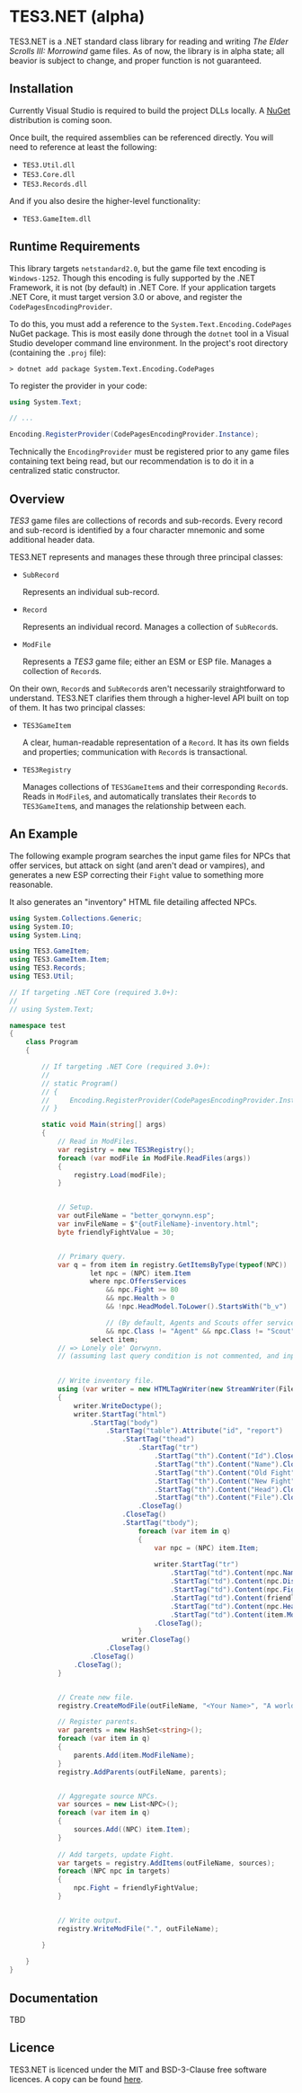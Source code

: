 # TES3.NET (alpha)

TES3.NET is a .NET standard class library for reading and writing _The Elder Scrolls III: Morrowind_ game
files. As of now, the library is in alpha state; all beavior is subject to change, and proper function is
not guaranteed.


## Installation

Currently Visual Studio is required to build the project DLLs locally. A [NuGet](https://www.nuget.org/)
distribution is coming soon.

Once built, the required assemblies can be referenced directly. You will need to reference at least the 
following:
- `TES3.Util.dll`
- `TES3.Core.dll`
- `TES3.Records.dll`

And if you also desire the higher-level functionality:
- `TES3.GameItem.dll`


## Runtime Requirements

This library targets `netstandard2.0`, but the game file text encoding is `Windows-1252`. Though this encoding
is fully supported by the .NET Framework, it is not (by default) in .NET Core. If your application targets
.NET Core, it must target version 3.0 or above, and register the `CodePagesEncodingProvider`.

To do this, you must add a reference to the `System.Text.Encoding.CodePages` NuGet package. This is most
easily done through the `dotnet` tool in a Visual Studio developer command line environment. In the project's
root directory (containing the `.proj` file):
```
> dotnet add package System.Text.Encoding.CodePages
```

To register the provider in your code:
``` csharp
using System.Text;

// ...

Encoding.RegisterProvider(CodePagesEncodingProvider.Instance);
```

Technically the `EncodingProvider` must be registered prior to any game files containing text being read, 
but our recommendation is to do it in a centralized static constructor.

## Overview

_TES3_ game files are collections of records and sub-records. Every record and sub-record is identified by a
four character mnemonic and some additional header data.

TES3.NET represents and manages these through three principal classes:

- `SubRecord`

   Represents an individual sub-record.
   
- `Record`

   Represents an individual record. Manages a collection of `SubRecord`s.
   
- `ModFile`

   Represents a _TES3_ game file; either an ESM or ESP file. Manages a collection of `Record`s.

On their own, `Record`s and `SubRecord`s aren't necessarily straightforward to understand. TES3.NET clarifies
them through a higher-level API built on top of them. It has two principal classes:

- `TES3GameItem`

   A clear, human-readable representation of a `Record`. It has its own fields and properties; communication
   with `Record`s is transactional.
   
- `TES3Registry`

   Manages collections of `TES3GameItem`s and their corresponding `Record`s. Reads in `ModFile`s, and 
   automatically translates their `Record`s to `TES3GameItem`s, and manages the relationship between each.


## An Example

The following example program searches the input game files for NPCs that offer services, but attack on sight
(and aren't dead or vampires), and generates a new ESP correcting their `Fight` value to something more
reasonable.

It also generates an "inventory" HTML file detailing affected NPCs.


``` csharp
using System.Collections.Generic;
using System.IO;
using System.Linq;

using TES3.GameItem;
using TES3.GameItem.Item;
using TES3.Records;
using TES3.Util;

// If targeting .NET Core (required 3.0+):
//
// using System.Text;

namespace test
{
    class Program
    {

        // If targeting .NET Core (required 3.0+):
        //
        // static Program()
        // {
        //     Encoding.RegisterProvider(CodePagesEncodingProvider.Instance);
        // }

        static void Main(string[] args)
        {
            // Read in ModFiles.
            var registry = new TES3Registry();
            foreach (var modFile in ModFile.ReadFiles(args))
            {
                registry.Load(modFile);
            }


            // Setup.
            var outFileName = "better_qorwynn.esp";
            var invFileName = $"{outFileName}-inventory.html";
            byte friendlyFightValue = 30;


            // Primary query.
            var q = from item in registry.GetItemsByType(typeof(NPC))
                    let npc = (NPC) item.Item
                    where npc.OffersServices                              // NPC offers services,
                        && npc.Fight >= 80                                // will attack on sight,
                        && npc.Health > 0                                 // is not dead,
                        && !npc.HeadModel.ToLower().StartsWith("b_v")     // and is not a vampire...

                        // (By default, Agents and Scouts offer services; comment below line to pacify them, as well.)
                        && npc.Class != "Agent" && npc.Class != "Scout"   // and doesn't offer services by default.
                    select item;
            // => Lonely ole' Qorwynn.
            // (assuming last query condition is not commented, and input is only Morrowind.esm, Tribunal.esm, and Bloodmoon.esm)
            

            // Write inventory file.
            using (var writer = new HTMLTagWriter(new StreamWriter(File.Open(invFileName, FileMode.Create))))
            {
                writer.WriteDoctype();
                writer.StartTag("html")
                    .StartTag("body")
                        .StartTag("table").Attribute("id", "report")
                            .StartTag("thead")
                                .StartTag("tr")
                                    .StartTag("th").Content("Id").CloseTag()
                                    .StartTag("th").Content("Name").CloseTag()
                                    .StartTag("th").Content("Old Fight").CloseTag()
                                    .StartTag("th").Content("New Fight").CloseTag()
                                    .StartTag("th").Content("Head").CloseTag()
                                    .StartTag("th").Content("File").CloseTag()
                                .CloseTag()
                            .CloseTag()
                            .StartTag("tbody");
                                foreach (var item in q)
                                {
                                    var npc = (NPC) item.Item;
                                    
                                    writer.StartTag("tr")
                                        .StartTag("td").Content(npc.Name).CloseTag()
                                        .StartTag("td").Content(npc.DisplayName).CloseTag()
                                        .StartTag("td").Content(npc.Fight).CloseTag()
                                        .StartTag("td").Content(friendlyFightValue).CloseTag()
                                        .StartTag("td").Content(npc.HeadModel).CloseTag()
                                        .StartTag("td").Content(item.ModFileName).CloseTag()
                                    .CloseTag();
                                }
                            writer.CloseTag()
                        .CloseTag()
                    .CloseTag()
                .CloseTag();
            }


            // Create new file.
            registry.CreateModFile(outFileName, "<Your Name>", "A world with a better Qorwynn.");

            // Register parents.
            var parents = new HashSet<string>();
            foreach (var item in q)
            {
                parents.Add(item.ModFileName);                
            }
            registry.AddParents(outFileName, parents);


            // Aggregate source NPCs.
            var sources = new List<NPC>();
            foreach (var item in q)
            {
                sources.Add((NPC) item.Item);
            }
            
            // Add targets, update Fight.
            var targets = registry.AddItems(outFileName, sources);
            foreach (NPC npc in targets)
            {
                npc.Fight = friendlyFightValue;
            }


            // Write output.
            registry.WriteModFile(".", outFileName);

        }
        
    }
}
```

## Documentation

TBD


## Licence

TES3.NET is licenced under the MIT and BSD-3-Clause free software licences. A copy can be found [here](LICENCE).

